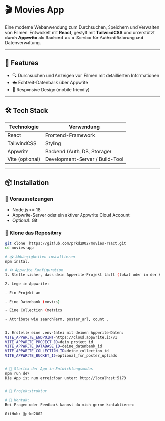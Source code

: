 # 🎬 Movies App

Eine moderne Webanwendung zum Durchsuchen, Speichern und Verwalten von Filmen. Entwickelt mit **React**, gestylt mit **TailwindCSS** und unterstützt durch **Appwrite** als Backend-as-a-Service für Authentifizierung und Datenverwaltung.

---

## 🚀 Features

- 🔍 Durchsuchen und Anzeigen von Filmen mit detaillierten Informationen
- ☁️ Echtzeit-Datenbank über Appwrite
- 📱 Responsive Design (mobile friendly)

---

## 🛠️ Tech Stack

| Technologie   | Verwendung                          |
|---------------|-------------------------------------|
| React         | Frontend-Framework                  |
| TailwindCSS   | Styling                             |
| Appwrite      | Backend (Auth, DB, Storage)         |
| Vite (optional)| Development-Server / Build-Tool     |

---

## 📦 Installation

### 🔧 Voraussetzungen

- Node.js >= 18
- Appwrite-Server oder ein aktiver Appwrite Cloud Account
- Optional: Git

### 🔄 Klone das Repository

```bash
git clone  https://github.com/prkd2002/movies-react.git
cd movies-app

# 📥 Abhängigkeiten installieren
npm install

# ⚙️ Appwrite Konfiguration
1. Stelle sicher, dass dein Appwrite-Projekt läuft (lokal oder in der Cloud).

2. Lege in Appwrite:

- Ein Projekt an

- Eine Datenbank (movies)

- Eine Collection (metrics

- Attribute wie searchTerm, poster_url, count .


3. Erstelle eine .env-Datei mit deinen Appwrite-Daten:
VITE_APPWRITE_ENDPOINT=https://cloud.appwrite.io/v1
VITE_APPWRITE_PROJECT_ID=dein_project_id
VITE_APPWRITE_DATABASE_ID=deine_datenbank_id
VITE_APPWRITE_COLLECTION_ID=deine_collection_id
VITE_APPWRITE_BUCKET_ID=optional_für_poster_uploads


# 🧪 Starten der App in Entwicklungsmodus
npm run dev
Die App ist nun erreichbar unter: http://localhost:5173


# 📁 Projektstruktur

# 📧 Kontakt
Bei Fragen oder Feedback kannst du mich gerne kontaktieren:

GitHub: @prkd2002



